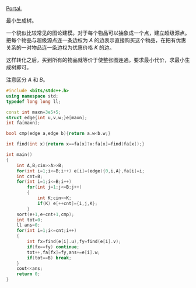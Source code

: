 [Portal.](https://www.luogu.com.cn/problem/P1194)

最小生成树。

一个貌似比较常见的图论建模。对于每个物品可以抽象成一个点，建立超级源点。把每个物品与超级源点连一条边权为 $A$ 的边表示直接购买这个物品，在把有优惠关系的一对物品连一条边权为优惠价格 $K$ 的边。

这样转化之后，买到所有的物品就等价于使整张图连通。要求最小代价，求最小生成树即可。

注意区分 $A$ 和 $B$。

```cpp
#include <bits/stdc++.h>
using namespace std;
typedef long long ll;

const int maxn=3e5+5;
struct edge{int u,v,w;}e[maxn];
int fa[maxn];

bool cmp(edge a,edge b){return a.w<b.w;}

int find(int x){return x==fa[x]?x:fa[x]=find(fa[x]);}

int main()
{
	int A,B;cin>>A>>B;
	for(int i=1;i<=B;i++) e[i]=(edge){0,i,A},fa[i]=i;
	int cnt=B;
	for(int i=1;i<=B;i++)
		for(int j=1;j<=B;j++)
		{
			int K;cin>>K;
			if(K) e[++cnt]={i,j,K};
		}
	sort(e+1,e+cnt+1,cmp);
	int tot=0;
	ll ans=0;
	for(int i=1;i<=cnt;i++)
	{
		int fx=find(e[i].u),fy=find(e[i].v);
		if(fx==fy) continue;
		tot++,fa[fx]=fy,ans+=e[i].w;
		if(tot==B) break;
	}
	cout<<ans;
	return 0;
}
```

